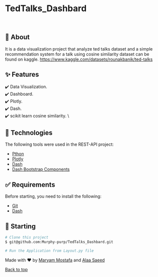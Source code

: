 # TedTalks_Dashbard



<!--<div align="center" id="top"> 
  <!-- <a href="https://resources.netlify.app">Demo</a> -->
</div>

<!-- <h4 align="center"> 
	🚧  Resources 🚀 Under construction...  🚧
</h4> 

<hr> -->

<!--<p align="center">
  <a href="#dart-about">About</a> &#xa0; | &#xa0; 
  <a href="#sparkles-features">Features</a> &#xa0; | &#xa0;
  <a href="#rocket-technologies">Technologies</a> &#xa0; | &#xa0;
  <a href="#white_check_mark-requirements">Requirements</a> &#xa0; | &#xa0;
  <a href="#checkered_flag-starting">Starting</a> &#xa0; | &#xa0;
  <a href="https://github.com/Murphy-purp/TedTalks_Dashbard" target="_blank">Author</a>
</p> -->

<br>

## :dart: About ##

It is a data visualization project that analyze ted talks dataset and a simple recommendation system for a talk using cosine similarity
dataset can be found on kaggle. https://www.kaggle.com/datasets/rounakbanik/ted-talks


## :sparkles: Features ##

    
:heavy_check_mark: Data Visualization. \
:heavy_check_mark: Dashboard. \
:heavy_check_mark: Plotly. \
:heavy_check_mark: Dash. \
:heavy_check_mark: scikit learn cosine similarity. \



## :rocket: Technologies ##

The following tools were used in the REST-API project:

- [Pthon](https://www.python.org/)
- [Plotly](https://plotly.com/)
- [Dash](https://dash.plotly.com/)
- [Dash Bootstrap Components](https://dash-bootstrap-components.opensource.faculty.ai/)


## :white_check_mark: Requirements ##

Before starting, you need to install the following:
- [Git](https://git-scm.com) 
- [Dash](https://dash.plotly.com/)

## :checkered_flag: Starting ##

```bash
# Clone this project
$ git@github.com:Murphy-purp/TedTalks_Dashbard.git

# Run the Application from Layout.py file

```


Made with :heart: by <a href="https://github.com/Murphy-purp" target="_blank">Maryam Mostafa</a> and <a href="https://github.com/aalaasaeed" target="_blank">Alaa Saeed</a> 
&#xa0; 

<a href="#top">Back to top</a>
